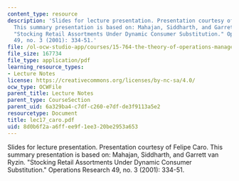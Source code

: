 ```yaml
---
content_type: resource
description: 'Slides for lecture presentation. Presentation courtesy of Felipe Caro.
  This summary presentation is based on: Mahajan, Siddharth, and Garrett van Ryzin.
  "Stocking Retail Assortments Under Dynamic Consumer Substitution." Operations Research
  49, no. 3 (2001): 334-51.'
file: /ol-ocw-studio-app/courses/15-764-the-theory-of-operations-management-spring-2004/8d0b6f2aa6ffee9f1ee320be2953a653_lec17_caro.pdf
file_size: 167734
file_type: application/pdf
learning_resource_types:
- Lecture Notes
license: https://creativecommons.org/licenses/by-nc-sa/4.0/
ocw_type: OCWFile
parent_title: Lecture Notes
parent_type: CourseSection
parent_uid: 6a329ba4-c7df-c260-e7df-de3f9113a5e2
resourcetype: Document
title: lec17_caro.pdf
uid: 8d0b6f2a-a6ff-ee9f-1ee3-20be2953a653
---
```

Slides for lecture presentation. Presentation courtesy of Felipe Caro. This summary presentation is based on: Mahajan, Siddharth, and Garrett van Ryzin. "Stocking Retail Assortments Under Dynamic Consumer Substitution." Operations Research 49, no. 3 (2001): 334-51.